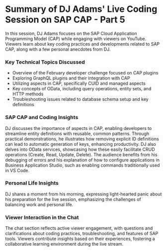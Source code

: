 # Summary of DJ Adams' Live Coding Session on SAP CAP - Part 5

In this session, DJ Adams focuses on the SAP Cloud Application Programming Model (CAP) while engaging with viewers on YouTube. Viewers learn about key coding practices and developments related to SAP CAP, along with a few personal anecdotes from DJ.

### Key Technical Topics Discussed
- Overview of the February developer challenge focused on CAP plugins
- Exploring GraphQL plugins and their integration with CAP
- Utilizing aspects in CAP, specifically CUID and managed aspects
- Key concepts of OData, including query operations, entity sets, and HTTP methods 
- Troubleshooting issues related to database schema setup and key definitions

### SAP CAP and Coding Insights
DJ discusses the importance of aspects in CAP, enabling developers to streamline entity definitions with reusable, common patterns. Through practical demonstrations, he illustrates how removing explicit ID definitions can lead to automatic generation of keys, enhancing productivity. DJ also delves into OData services, showcasing how these easily facilitate CRUD operations (Create, Read, Update, Delete). The audience benefits from his debugging of errors and his explanation of how to configure applications in Business Application Studio, such as enabling commands traditionally used in VS Code.

### Personal Life Insights
DJ shares a moment from his morning, expressing light-hearted panic about his preparation for the live session, emphasizing the challenges of balancing work and personal life.

### Viewer Interaction in the Chat
The chat section reflects active viewer engagement, with questions and clarifications about coding practices, troubleshooting, and features of SAP tools. Viewers contribute insights based on their experiences, fostering a collaborative learning environment during the live stream.